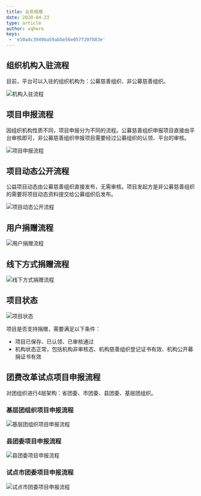 ```yaml
---
title: 业务梳理
date: 2020-04-23
type: article
author: xqhero
keys:
 - 'e10adc3949ba59abbe56e057f20f883e'
---
```

## 组织机构入驻流程

目前，平台可以入驻的组织机构为：公募慈善组织、非公募慈善组织。

![机构入驻流程](/donation/机构入驻流程.png)

## 项目申报流程

因组织机构性质不同，项目申报分为不同的流程。公募慈善组织申报项目直接由平台审核即可，非公募慈善组织申报项目需要经过公募组织的认领、平台的审核。

![项目申报流程](/donation/项目申报流程.png)

## 项目动态公开流程

公益项目动态由公募慈善组织直接发布，无需审核。项目发起方是非公募慈善组织的需要将项目动态资料提交给公募组织后发布。

![项目动态公开流程](/donation/项目动态公开流程.png)

## 用户捐赠流程

![用户捐赠流程](/donation/用户捐赠流程.png)

## 线下方式捐赠流程

![线下方式捐赠流程](/donation/线下方式支付.png)


## 项目状态

![项目状态](/donation/项目状态.png)

项目是否支持捐赠，需要满足以下条件：

- 项目已保存、已认领、已审核通过
- 机构状态正常，包括机构非审核态、机构慈善组织登记证书有效、机构公开募捐证书有效

## 团费改革试点项目申报流程

对团组织进行4层架构：省团委、市团委、县团委、基层团组织。

### 基层团组织项目申报流程

![基层团组织项目申报流程](/donation/基层团组织项目申报流程.png)

### 县团委项目申报流程

![县团委项目申报流程](/donation/县团委项目申报流程.png)

### 试点市团委项目申报流程

![试点市团委项目申报流程](/donation/试点市团委项目申报流程.png)